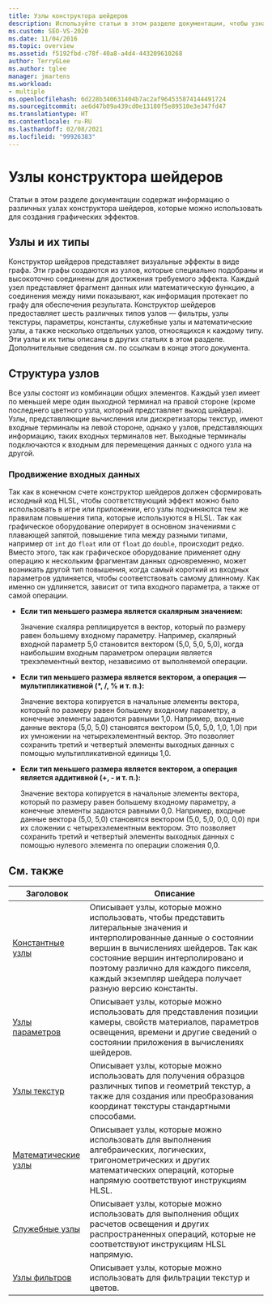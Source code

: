 ```yaml
---
title: Узлы конструктора шейдеров
description: Используйте статьи в этом разделе документации, чтобы узнать о различных узлах конструктора шейдеров, которые можно использовать для создания графических эффектов.
ms.custom: SEO-VS-2020
ms.date: 11/04/2016
ms.topic: overview
ms.assetid: f5192fbd-c78f-40a8-a4d4-443209610268
author: TerryGLee
ms.author: tglee
manager: jmartens
ms.workload:
- multiple
ms.openlocfilehash: 6d228b340631404b7ac2af964535874144491724
ms.sourcegitcommit: ae6d47b09a439cd0e13180f5e89510e3e347fd47
ms.translationtype: HT
ms.contentlocale: ru-RU
ms.lasthandoff: 02/08/2021
ms.locfileid: "99926383"
---
```

# <a name="shader-designer-nodes"></a>Узлы конструктора шейдеров
Статьи в этом разделе документации содержат информацию о различных узлах конструктора шейдеров, которые можно использовать для создания графических эффектов.

## <a name="nodes-and-node-types"></a>Узлы и их типы
Конструктор шейдеров представляет визуальные эффекты в виде графа. Эти графы создаются из узлов, которые специально подобраны и высокоточно соединены для достижения требуемого эффекта. Каждый узел представляет фрагмент данных или математическую функцию, а соединения между ними показывают, как информация протекает по графу для обеспечения результата. Конструктор шейдеров предоставляет шесть различных типов узлов — фильтры, узлы текстуры, параметры, константы, служебные узлы и математические узлы, а также несколько отдельных узлов, относящихся к каждому типу. Эти узлы и их типы описаны в других статьях в этом разделе. Дополнительные сведения см. по ссылкам в конце этого документа.

## <a name="node-structure"></a>Структура узлов
Все узлы состоят из комбинации общих элементов. Каждый узел имеет по меньшей мере один выходной терминал на правой стороне (кроме последнего цветного узла, который представляет выход шейдера). Узлы, представляющие вычисления или дискретизаторы текстур, имеют входные терминалы на левой стороне, однако у узлов, представляющих информацию, таких входных терминалов нет. Выходные терминалы подключаются к входным для перемещения данных с одного узла на другой.

### <a name="promotion-of-inputs"></a>Продвижение входных данных
Так как в конечном счете конструктор шейдеров должен сформировать исходный код HLSL, чтобы соответствующий эффект можно было использовать в игре или приложении, его узлы подчиняются тем же правилам повышения типа, которые используются в HLSL. Так как графическое оборудование оперирует в основном значениями с плавающей запятой, повышение типа между разными типами, например от `int` до `float` или от `float` до `double`, происходит редко. Вместо этого, так как графическое оборудование применяет одну операцию к нескольким фрагментам данных одновременно, может возникать другой тип повышения, когда самый короткий из входных параметров удлиняется, чтобы соответствовать самому длинному. Как именно он удлиняется, зависит от типа входного параметра, а также от самой операции.

- **Если тип меньшего размера является скалярным значением:**

     Значение скаляра реплицируется в вектор, который по размеру равен большему входному параметру. Например, скалярный входной параметр 5,0 становится вектором (5,0, 5,0, 5,0), когда наибольшим входным параметром операции является трехэлементный вектор, независимо от выполняемой операции.

- **Если тип меньшего размера является вектором, а операция — мультипликативной (\*, /, % и т. п.):**

     Значение вектора копируется в начальные элементы вектора, который по размеру равен большему входному параметру, а конечные элементы задаются равными 1,0. Например, входные данные вектора (5,0, 5,0) становятся вектором (5,0, 5,0, 1,0, 1,0) при их умножении на четырехэлементный вектор. Это позволяет сохранить третий и четвертый элементы выходных данных с помощью мультипликативной единицы 1,0.

- **Если тип меньшего размера является вектором, а операция является аддитивной (+, - и т. п.):**

     Значение вектора копируется в начальные элементы вектора, который по размеру равен большему входному параметру, а конечные элементы задаются равными 0,0. Например, входные данные вектора (5,0, 5,0) становятся вектором (5,0, 5,0, 0,0, 0,0) при их сложении с четырехэлементным вектором. Это позволяет сохранить третий и четвертый элементы выходных данных с помощью нулевого элемента по операции сложения 0,0.

## <a name="related-topics"></a>См. также

|Заголовок|Описание|
|-----------|-----------------|
|[Константные узлы](../designers/constant-nodes.md)|Описывает узлы, которые можно использовать, чтобы представить литеральные значения и интерполированные данные о состоянии вершин в вычислениях шейдеров. Так как состояние вершин интерполировано и поэтому различно для каждого пикселя, каждый экземпляр шейдера получает разную версию константы.|
|[Узлы параметров](../designers/parameter-nodes.md)|Описывает узлы, которые можно использовать для представления позиции камеры, свойств материалов, параметров освещения, времени и другие сведений о состоянии приложения в вычислениях шейдеров.|
|[Узлы текстур](../designers/texture-nodes.md)|Описывает узлы, которые можно использовать для получения образцов различных типов и геометрий текстур, а также для создания или преобразования координат текстуры стандартными способами.|
|[Математические узлы](../designers/math-nodes.md)|Описывает узлы, которые можно использовать для выполнения алгебраических, логических, тригонометрических и других математических операций, которые напрямую соответствуют инструкциям HLSL.|
|[Служебные узлы](../designers/utility-nodes.md)|Описывает узлы, которые можно использовать для выполнения общих расчетов освещения и других распространенных операций, которые не соответствуют инструкциям HLSL напрямую.|
|[Узлы фильтров](../designers/filter-nodes.md)|Описывает узлы, которые можно использовать для фильтрации текстур и цветов.|
